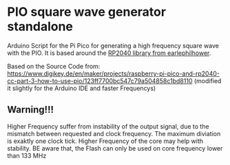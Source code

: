 # PIO square wave generator standalone
Arduino Script for the Pi Pico for generating a high frequency square wave with the PIO. It is based around the <a href="https://github.com/earlephilhower/arduino-pico">RP2040 library from earlephilhower</a>.

Based on the Source Code from: https://www.digikey.de/en/maker/projects/raspberry-pi-pico-and-rp2040-cc-part-3-how-to-use-pio/123ff7700bc547c79a504858c1bd8110
(modified it slightly for the Arduino IDE and faster Frequencys)

## <b>Warning!!!</b>

Higher Frequency suffer from instability of the output signal, due to the mismatch between requested and clock frequency. The maximum diviation is exaktly one clock tick. Higher Frequency of the core may help with stability. BE aware that, the Flash can only be used on core frequency lower than 133 MHz
